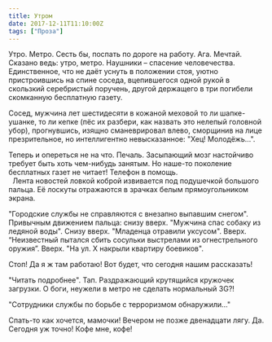 ```yaml
---
title: Утром
date: 2017-12-11T11:10:00Z
tags: ["Проза"]
---
```


Утро. Метро. Сесть бы, поспать по дороге на работу. Ага. Мечтай. Сказано ведь: утро, метро. Наушники – спасение человечества. Единственное, что не даёт уснуть в положении стоя, уютно пристроившись на спине соседа, вцепившегося одной рукой в скользкий серебристый поручень, другой держащего в три погибели скомканную бесплатную газету.

Сосед, мужчина лет шестидесяти в кожаной меховой то ли шапке-ушанке, то ли кепке (пёс их разбери, как назвать это нелепый головной убор), прогнувшись, изящно сманеврировал влево, сморщинив на лице презрительное, но интеллигентно невысказанное: "Хец! Молодёжь…".

Теперь и опереться не на что. Печаль. Засыпающий мозг настойчиво требует быть хоть чем-нибудь занятым. Но наше-то поколение бесплатных газет не читает! Телефон в помощь.  
 
Лента новостей ловкой коброй извивается под подушечкой большого пальца. Её лоскуты отражаются в зрачках белым прямоугольником экрана.

"Городские службы не справляются с внезапно выпавшим снегом". Привычным движением пальца: снизу вверх. "Мужчина спас собаку из ледяной воды". Снизу вверх. "Младенца отравили уксусом". Вверх. “Неизвестный пытался сбить сосульки выстрелами из огнестрельного оружия”. Вверх. "На ул. Х накрыли квартиру боевиков".

Стоп! Да я ж там работаю! Вот будет, что сегодня нашим рассказать!

"Читать подробнее". Тап. Раздражающий крутящийся кружочек загрузки. О боги, неужели в метро не сделать нормальный 3G?!

"Сотрудники службы по борьбе с терроризмом обнаружили…"

Спать-то как хочется, мамочки! Вечером не позже двенадцати лягу. Да. Сегодня уж точно! Кофе мне, кофе!  
